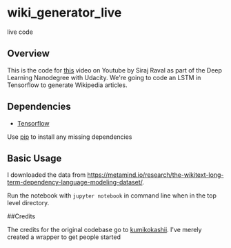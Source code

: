 # wiki_generator_live
live code

## Overview

This is the code for [this](https://www.youtube.com/watch?v=ZGU5kIG7b2I) video on Youtube by Siraj Raval as part of the Deep Learning Nanodegree with Udacity. We're going to code an LSTM in Tensorflow to generate Wikipedia articles. 

## Dependencies

* [Tensorflow](https://www.tensorflow.org/versions/r0.10/get_started/os_setup.html) 

Use [pip](https://pypi.python.org/pypi/pip) to install any missing dependencies 

## Basic Usage

I downloaded the data from https://metamind.io/research/the-wikitext-long-term-dependency-language-modeling-dataset/.

Run the notebook with `jupyter notebook` in command line when in the top level directory.

##Credits 

The credits for the original codebase go to [kumikokashii](https://github.com/kumikokashii/lstm-text-generator). I've merely created a wrapper to get people started
